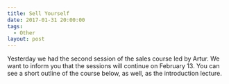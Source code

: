 ```yaml
---
title: Sell Yourself
date: 2017-01-31 20:00:00
tags:
  - Other
layout: post
---
```



Yesterday we had the second session of the sales course led by Artur. We want to inform you that the sessions will continue on February 13. You can see a short outline of the course below, as well, as the introduction lecture.

&nbsp;